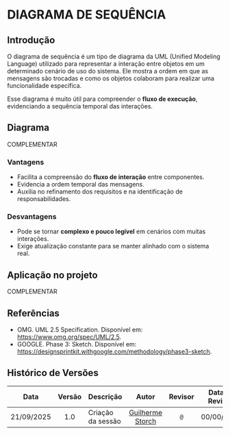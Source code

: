 # DIAGRAMA DE SEQUÊNCIA

## Introdução

O diagrama de sequência é um tipo de diagrama da UML (Unified Modeling Language) utilizado para representar a interação entre objetos em um determinado cenário de uso do sistema. Ele mostra a ordem em que as mensagens são trocadas e como os objetos colaboram para realizar uma funcionalidade específica.  

Esse diagrama é muito útil para compreender o **fluxo de execução**, evidenciando a sequência temporal das interações.

## Diagrama

COMPLEMENTAR

### Vantagens
- Facilita a compreensão do **fluxo de interação** entre componentes.  
- Evidencia a ordem temporal das mensagens.  
- Auxilia no refinamento dos requisitos e na identificação de responsabilidades.  

### Desvantagens
- Pode se tornar **complexo e pouco legível** em cenários com muitas interações.  
- Exige atualização constante para se manter alinhado com o sistema real.  


## Aplicação no projeto

COMPLEMENTAR 

## Referências

- OMG. UML 2.5 Specification. Disponível em: https://www.omg.org/spec/UML/2.5.  
- GOOGLE. Phase 3: Sketch. Disponível em: https://designsprintkit.withgoogle.com/methodology/phase3-sketch.  

## Histórico de Versões

| **Data**       | **Versão** | **Descrição**                         | **Autor**                                      | **Revisor**                                      | **Data da Revisão** |
| :--------: | :----: | :-------------------------------- | :----------------------------------------: | :----------------------------------------: | :-------------: |
| 21/09/2025 |  1.0   | Criação da sessão | [Guilherme Storch](https://github.com/storch7) | [`@`](https://github.com/) |   00/00/0000    |
